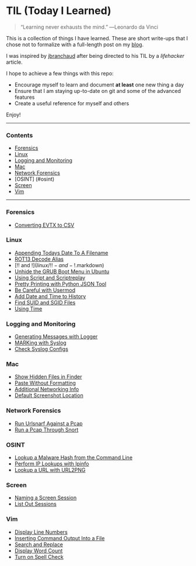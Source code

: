# TIL (Today I Learned)

>“Learning never exhausts the mind.”  ―Leonardo da Vinci

This is a collection of things I have learned. These are short write-ups that I chose not to formalize with a full-length post on my [blog](http://mike-boya.github.io/).

I was inspired by [jbranchaud](https://github.com/jbranchaud) after being directed to his TIL by a *lifehacker* article.

I hope to achieve a few things with this repo:
* Encourage myself to learn and document **at least** one new thing a day
* Ensure that I am staying up-to-date on git and some of the advanced features
* Create a useful reference for myself and others 

Enjoy!

---

### Contents
* [Forensics](#foreniscs)
* [Linux](#linux)
* [Logging and Monitoring](#logging-and-monitoring)
* [Mac](#mac)
* [Network Forensics](#network-forensics)
* [OSINT] (#osint)
* [Screen](#screen)
* [Vim](#vim)

---

### Forensics
- [Converting EVTX to CSV](forensics/converting-evtx-to-csv.markdown)

### Linux
- [Appending Todays Date To A Filename](linux/append-todays-date-to-a-filename.markdown)
- [ROT13 Decode Alias](linux/rot13-decode-alias.markdown)
- [!! and !$](linux/!!-and-!$.markdown)
- [Unhide the GRUB Boot Menu in Ubuntu](linux/enable-grub-menu-ubuntu.markdown)
- [Using Script and Scriptreplay](linux/using-script-and-scriptreplay.markdown)
- [Pretty Printing with Python JSON Tool](linux/pretty-printing-with-python-json-tool.markdown)
- [Be Careful with Usermod](linux/be-careful-with-usermod.markdown)
- [Add Date and Time to History](linux/add-date-and-time-to-history.markdown)
- [Find SUID and SGID Files](linux/find-suid-and-sgid-files.markdown)
- [Using Time](linux/using-time.markdown)

### Logging and Monitoring
- [Generating Messages with Logger](logging-and-monitoring/generating-messages-with-logger.markdown)
- [MARKing with Syslog](logging-and-monitoring/marking-with-syslog.markdown)
- [Check Syslog Configs](logging-and-monitoring/check-syslog-configs.markdown)

### Mac
- [Show Hidden Files in Finder](mac/show-hidden-files.markdown)
- [Paste Without Formatting](mac/paste-without-formatting.markdown)
- [Additional Networking Info](mac/additional-networking-info.markdown)
- [Default Screenshot Location](mac/default-screenshot-location.markdown)

### Network Forensics
- [Run Urlsnarf Against a Pcap](network-forensics/run-urlsnarf-against-a-pcap.markdown)
- [Run a Pcap Through Snort](network-forensics/run-a-pcap-through-snort.markdown)

### OSINT
- [Lookup a Malware Hash from the Command Line](osint/lookup-malware-hash-from-the-commandline.markdown)
- [Perform IP Lookups with Ipinfo](osint/ipinfo.markdown)
- [Lookup a URL with URL2PNG](osint/url2png.markdown)

### Screen
- [Naming a Screen Session](screen/naming-a-screen-session.markdown)
- [List Out Sessions](screen/list-out-sessions.markdown)

### Vim
- [Display Line Numbers](vim/display-line-numbers.markdown)
- [Inserting Command Output Into a File](vim/inserting-command-output-into-a-file.markdown)
- [Search and Replace](vim/search-and-replace.markdown)
- [Display Word Count](vim/display-word-count.markdown)
- [Turn on Spell Check](vim/turn-on-spell-check.markdown)
